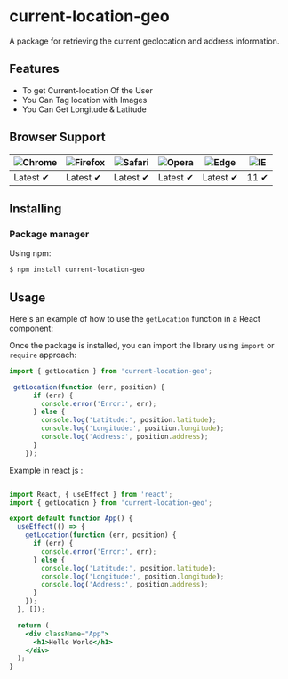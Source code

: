 # current-location-geo

A package for retrieving the current geolocation and address information.



## Features

- To get Current-location Of the  User
- You Can Tag location  with Images
- You Can Get Longitude & Latitude



## Browser Support

![Chrome](https://raw.githubusercontent.com/alrra/browser-logos/main/src/chrome/chrome_48x48.png) | ![Firefox](https://raw.githubusercontent.com/alrra/browser-logos/main/src/firefox/firefox_48x48.png) | ![Safari](https://raw.githubusercontent.com/alrra/browser-logos/main/src/safari/safari_48x48.png) | ![Opera](https://raw.githubusercontent.com/alrra/browser-logos/main/src/opera/opera_48x48.png) | ![Edge](https://raw.githubusercontent.com/alrra/browser-logos/main/src/edge/edge_48x48.png) | ![IE](https://raw.githubusercontent.com/alrra/browser-logos/master/src/archive/internet-explorer_9-11/internet-explorer_9-11_48x48.png) |
--- | --- | --- | --- | --- | --- |
Latest ✔ | Latest ✔ | Latest ✔ | Latest ✔ | Latest ✔ | 11 ✔ |

## Installing

### Package manager

Using npm:

```bash
$ npm install current-location-geo
```


## Usage

Here's an example of how to use the `getLocation` function in a React component:



Once the package is installed, you can import the library using `import` or `require` approach:

```js
import { getLocation } from 'current-location-geo';
```



```js
 getLocation(function (err, position) {
      if (err) {
        console.error('Error:', err);
      } else {
        console.log('Latitude:', position.latitude);
        console.log('Longitude:', position.longitude);
        console.log('Address:', position.address);
      }
    });
```
Example in react js :
 
```jsx

import React, { useEffect } from 'react';
import { getLocation } from 'current-location-geo';

export default function App() {
  useEffect(() => {
    getLocation(function (err, position) {
      if (err) {
        console.error('Error:', err);
      } else {
        console.log('Latitude:', position.latitude);
        console.log('Longitude:', position.longitude);
        console.log('Address:', position.address);
      }
    });
  }, []);

  return (
    <div className="App">
      <h1>Hello World</h1>
    </div>
  );
}
````